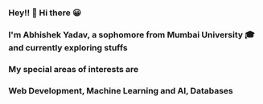 ### Hey!! 👋 Hi there 😀 

### I'm Abhishek Yadav, a sophomore from Mumbai University 🎓 and currently exploring stuffs 

### My special areas of interests are 

### Web Development, Machine Learning and AI, Databases

<!--
**abhishekY2401/abhishekY2401** is a ✨ _special_ ✨ repository because its `README.md` (this file) appears on your GitHub profile.

Here are some ideas to get you started:

- 🔭 I’m currently working on ...
- 🌱 I’m currently learning ...
- 👯 I’m looking to collaborate on ...
- 🤔 I’m looking for help with ...
- 💬 Ask me about ...
- 📫 How to reach me: ...
- 😄 Pronouns: ...
- ⚡ Fun fact: ...

